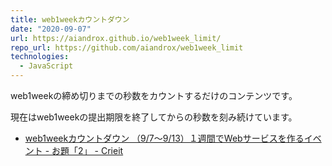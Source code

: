 ```yaml
---
title: web1weekカウントダウン
date: "2020-09-07"
url: https://aiandrox.github.io/web1week_limit/
repo_url: https://github.com/aiandrox/web1week_limit
technologies:
  - JavaScript
---
```


web1weekの締め切りまでの秒数をカウントするだけのコンテンツです。

現在はweb1weekの提出期限を終了してからの秒数を刻み続けています。

- [web1weekカウントダウン （9/7～9/13）１週間でWebサービスを作るイベント - お題「2」 - Crieit](https://crieit.net/boards/web1week-202009/web1week-5f562e43a9449)
